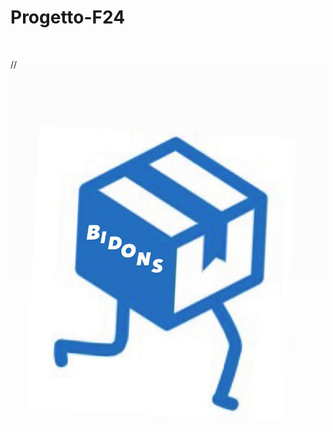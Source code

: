 # Progetto-F24
<img src="Docoumentazione/Logo-Bidons.png" alt="" width="200"/>

//![Logo-Bidons](Documentazione/Logo-Bidons.png)
